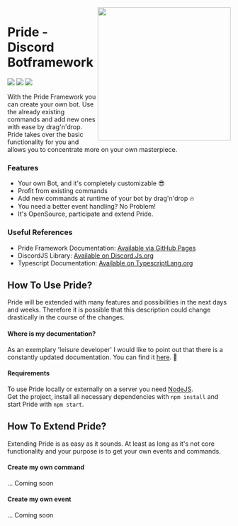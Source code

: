 <img align="right" src="https://get.sebb.li/files/PrideLogo.png" height="300px" />

# Pride - Discord Botframework

<div>
    <p>
        <a href="https://github.com/sebenns/Pride/actions"><img src="https://github.com/sebenns/Pride/workflows/Prideflow%20NodeJS/badge.svg" /></a>
        <a href="https://david-dm.org/sebenns/Pride" title="dependencies status"><img src="https://david-dm.org/sebenns/Pride/status.svg"/></a>
        <a><img src="https://badgen.net/badge/Pride for Discord/Getting Started/blue?icon=discord&labelColor=black"></a>
    </p>
</div>

With the Pride Framework you can create your own bot. Use the already existing commands and add new ones with ease 
by drag'n'drop. Pride takes over the basic functionality for you and allows you to concentrate more on your own masterpiece. 

### Features

- Your own Bot, and it's completely customizable :sunglasses:
- Profit from existing commands
- Add new commands at runtime of your bot by drag'n'drop :fire: 
- You need a better event handling? No Problem!
- It's OpenSource, participate and extend Pride.

### Useful References

- Pride Framework Documentation: [Available via GitHub Pages](https://sebenns.github.io/Pride/globals.html)
- DiscordJS Library: [Available on Discord.Js.org](https://discord.js.org/)
- Typescript Documentation: [Available on TypescriptLang.org](https://www.typescriptlang.org/docs/)

## How To Use Pride?

Pride will be extended with many features and possibilities in the next days and weeks. Therefore it is possible that this description could change drastically in the course of the changes. 

#### Where is my documentation?

As an exemplary 'leisure developer' I would like to point out that there is a constantly updated documentation. You can find it [here](https://sebenns.github.io/Pride/globals.html). :hamster:

#### Requirements

To use Pride locally or externally on a server you need [NodeJS](https://nodejs.org/).  
Get the project, install all necessary dependencies with `npm install` and start Pride with `npm start`.

## How To Extend Pride?

Extending Pride is as easy as it sounds. At least as long as it's not core functionality and your purpose is to get your own events and commands.

#### Create my own command

... Coming soon

#### Create my own event

... Coming soon
